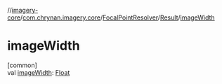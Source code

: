 //[imagery-core](../../../../index.md)/[com.chrynan.imagery.core](../../index.md)/[FocalPointResolver](../index.md)/[Result](index.md)/[imageWidth](image-width.md)

# imageWidth

[common]\
val [imageWidth](image-width.md): [Float](https://kotlinlang.org/api/latest/jvm/stdlib/kotlin/-float/index.html)
